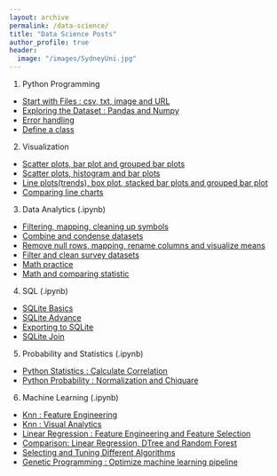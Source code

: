 ```yaml
---
layout: archive
permalink: /data-science/
title: "Data Science Posts"
author_profile: true
header:
  image: "/images/SydneyUni.jpg"
---
```

1. Python Programming
* [Start with Files : csv, txt, image and URL](/python01/)
* [Exploring the Dataset : Pandas and Numpy](/python02/)
* [Error handling](/python03/)
* [Define a class](/python04/)
2. Visualization 
* [Scatter plots, bar plot and grouped bar plots](/../_posts/viz01/)
* [Scatter plots, histogram and bar plots](https://github.com/jasonluo3329/DS_Notes/blob/master/PandaVisualTwoFeatures203.ipynb)
* [Line plots(trends), box plot, stacked bar plots and grouped bar plot](https://github.com/jasonluo3329/DS_Notes/blob/master/PdCleanReindexVisual204.ipynb)
* [Comparing line charts](https://github.com/jasonluo3329/DS_Notes/blob/master/PandaVisualLineCompare202.ipynb)
3. Data Analytics (.ipynb)
* [Filtering, mapping, cleaning up symbols](https://github.com/jasonluo3329/DS_Notes/blob/master/cleanExportToSqlite301.ipynb)
* [Combine and condense datasets](https://github.com/jasonluo3329/DS_Notes/blob/master/PandaCleanCombineVisual302.ipynb)
* [Remove null rows, mapping, rename columns and visualize means](https://github.com/jasonluo3329/DS_Notes/blob/master/PandaCleanMapRenameVisual303.ipynb)
* [Filter and clean survey datasets](https://github.com/jasonluo3329/DS_Notes/blob/master/PandaCountFilterClean304.ipynb)
* [Math practice](https://github.com/jasonluo3329/DS_Notes/blob/master/PdMath308.ipynb)
* [Math and comparing statistic](https://github.com/jasonluo3329/DS_Notes/blob/master/PdMathVisual309.ipynb)
4. SQL (.ipynb)
* [SQLite Basics](https://github.com/jasonluo3329/DS_Notes/blob/master/SQLBasic401.ipynb)
* [SQLite Advance](https://github.com/jasonluo3329/DS_Notes/blob/master/SQLAdvance403.ipynb)
* [Exporting to SQLite](https://github.com/jasonluo3329/DS_Notes/blob/master/cleanExportToSqlite301.ipynb)
* [SQLite Join](https://github.com/jasonluo3329/DS_Notes/blob/master/SQLiteJoin404.ipynb)
5. Probability and Statistics (.ipynb)
* [Python Statistics : Calculate Correlation](https://github.com/jasonluo3329/DS_Notes/blob/master/PdNpStatistic501.ipynb)
* [Python Probability : Normalization and Chiquare](https://github.com/jasonluo3329/DS_Notes/blob/master/PdNpProbability502.ipynb)
6. Machine Learning (.ipynb)
* [Knn : Feature Engineering](https://github.com/jasonluo3329/DS_Notes/blob/master/KnnCleanNormFeaSelect602.ipynb)
* [Knn : Visual Analytics](https://github.com/jasonluo3329/DS_Notes/blob/master/KnnVisualAnalytics603.ipynb)
* [Linear Regression : Feature Engineering and Feature Selection](https://github.com/jasonluo3329/DS_Notes/blob/master/LinearFeaEngSelect604.ipynb)
* [Comparison:  Linear Regression, DTree and Random Forest](https://github.com/jasonluo3329/DS_Notes/blob/master/LinearTreeForest605.ipynb)
* [Selecting and Tuning Different Algorithms](https://github.com/jasonluo3329/DS_Notes/blob/master/DataScienceWorkflows601.ipynb)
* [Genetic Programming : Optimize machine learning pipeline](https://github.com/jasonluo3329/DS_Notes/blob/master/geneticProgramming606.ipynb)

